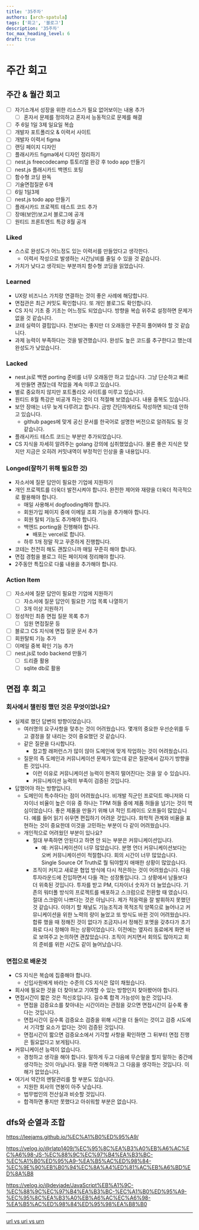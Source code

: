 ```yaml
---
title: '35주차'
authors: [arch-spatula]
tags: ['회고', '블로그']
description: '35주차'
toc_max_heading_level: 6
draft: true
---
```


# 주간 회고

<!--truncate-->

## 주간 & 월간 회고

- [ ] 자기소개서 성장을 위한 리소스가 필요 없어보이는 내용 추가
  - [ ] 혼자서 문제를 정의하고 혼자서 능동적으로 문제를 해결
- [ ] 주 6일 1일 3제 일요일 복습
- [ ] 개발자 포트폴리오 & 이력서 사이트
- [ ] 개발자 이력서 figma
- [ ] 랜딩 페이지 디자인
- [ ] 플래시카드 figma에서 디자인 정리하기
- [ ] nest.js freecodecamp 튜토리얼 완강 후 todo app 만들기
- [ ] nest.js 플래시카드 백엔드 포팅
- [ ] 함수형 코딩 완독
- [ ] 기술면접질문 6개
- [ ] 6일 1일3제
- [ ] nest.js todo app 만들기
- [ ] 플래시카드 프로젝트 테스트 코드 추가
- [ ] 장애(보안)보고서 블로그에 공개
- [ ] 원티드 프론트엔드 특강 8월 공개

### Liked

- 스스로 완성도가 어느정도 있는 이력서를 만들었다고 생각한다.
  - 이력서 작성으로 발생하는 시간낭비를 줄일 수 있을 것 같습니다.
- 가치가 낮다고 생각되는 부분까지 함수형 코딩을 읽었습니다.

### Learned

- UX랑 비즈니스 가치랑 연결하는 것이 좋은 사례에 해당합니다.
- 면접관은 최근 커밋도 확인합니다. 또 개인 블로그도 확인합니다.
- CS 지식 기초 중 기초는 어느정도 되었습니다. 방향을 복습 위주로 설정하면 문제가 없을 것 같습니다.
- 코테 실력이 결핍입니다. 전보다는 좋지만 더 오래동안 꾸준히 풀어봐야 할 것 같습니다.
- 과제 능력이 부족하다는 것을 발견했습니다. 완성도 높은 코드를 추구한다고 했는데 완성도가 낮았습니다.

### Lacked

- nest.js로 백엔 porting 준비를 너무 오래동안 하고 있습니다. 그냥 단순하고 빠르게 만들면 괜찮는데 작업을 계속 미루고 있습니다.
- 별로 중요하지 않지만 포트폴리오 사이트를 미루고 있습니다.
- 원티드 8월 특강은 비공개 하는 것이 더 적절해 보였습니다. 내용 중복도 있습니다.
- 보안 장애는 너무 늦게 다루려고 합니다. 금방 간단하게라도 작성하면 되는데 안하고 있습니다.
  - github pages에 맞게 공신 문서를 한국어로 설명한 버전으로 알려줘도 될 것 같습니다.
- 플래시카드 테스트 코드는 부분만 추가되었습니다.
- CS 지식을 자세히 알려주는 golang 강의에 심취했었습니다. 물론 좋은 지식은 맞지만 지금은 오히려 커밋내역이 부정적인 인상을 줄 내용입니다.

### Longed(잘하기 위해 필요한 것)

- 자소서에 질문 답안이 필요한 기업에 지원하기
- 개인 프로젝트를 더욱더 발전시켜야 합니다. 완전한 제어와 재량을 더욱더 적극적으로 활용해야 합니다.
  - 매일 사용해서 dogfooding해야 합니다.
  - 회원가입 페이지 중에 이메일 조회 기능을 추가해야 합니다.
  - 회원 탈퇴 기능도 추가해야 합니다.
  - 백엔드 porting을 진행해야 합니다.
    - 배포는 vercel로 합니다.
  - 하루 1개 정말 작고 꾸준하게 진행합니다.
- 코테는 천천히 해도 괜찮으니까 매일 꾸준히 해야 합니다.
- 면접 경험을 블로그 히든 페이지에 정리해야 합니다.
- 2주동안 특집으로 다룰 내용을 추가해야 합니다.

### Action Item

- [ ] 자소서에 질문 답안이 필요한 기업에 지원하기
  - [ ] 자소서에 질문 답안이 필요한 기업 목록 나열하기
  - [ ] 3개 이상 지원하기
- [ ] 정성적인 최종 면접 질문 목록 추가
  - [ ] 임원 면접질문 등
- [ ] 블로그 CS 지식에 면접 질문 문서 추가
- [ ] 회원탈퇴 기능 추가
- [ ] 이메일 중복 확인 기능 추가
- [ ] nest.js로 todo backend 만들기
  - [ ] 드리즐 활용
  - [ ] sqlite db로 활용

## 면접 후 회고

### 회사에서 챌린징 했던 것은 무엇이었나요?

- 실제로 했던 답변의 방향이었습니다.
  - 여러명의 요구사항을 맞추는 것이 어려웠습니다. 몇개의 중요한 우선순위를 두고 결정을 잘 내리는 것이 중요했던 것 같습니다.
  - 같은 질문을 다시합니다.
    - 참고할 래퍼런스가 많이 않아 도메인에 맞게 작업하는 것이 어려웠습니다.
  - 질문의 즉 도메인과 커뮤니케이션 문제가 있는데 같은 질문에서 갑자기 방향을 튼 것입니다.
    - 이런 이유로 커뮤니케이션 능력이 현격히 떨어진다는 것을 알 수 있습니다.
    - 커뮤니케이션 능력의 부족이 검증된 것입니다.
- 답했어야 하는 방향입니다.
  - 도메인이 특수하다는 점이 어려웠습니다. 비개발 직군인 프로덕트 매니저와 디자이너 비율이 높은 이유 중 하나는 TPM 허들 중에 제품 허들을 넘기는 것이 핵심이었습니다. 좋은 제품을 만들기 위해 UI 적인 트레이드 오프들이 많았습니다. 예를 들어 읽기 쉬우면 편집하기 어려운 것입니다. 화학적 관계와 비율을 표현하는 것이 중요한데 이것을 고민하는 부분이 다 같이 어려웠습니다.
  - 개인적으로 어려웠던 부분이 있나요?
    - 절대 부족하면 안된다고 하면 안 되는 부분은 커뮤니케이션입니다.
      - 예: 커뮤니케이션이 너무 많았습니다. 분명 언더 커뮤니케이션보다는 오버 커뮤니케이션이 적절합니다. 회의 시간이 너무 많았습니다. Single Source Of Truth로 뭘 둬야할지 애매한 상황이 많았습니다.
    - 조직이 커지고 새로운 협업 방식에 다시 적은하는 것이 어려웠습니다. 다음 투자라운드에 진입하면서 다들 격는 성장통입니다. 그 상황에서 남들보다 더 위축된 것입니다. 투자를 받고 PM, 디자이너 숫자가 더 늘었습니다. 기존의 워터폴 방식의 프로젝트를 배포하고 스크럼으로 전환할 때 였습니다. 절대 스크럼이 나쁘다는 것은 아닙니다. 제가 적응력을 잘 발휘하지 못했던 것 같습니다. 이야기 할 채널도 기능조직과 목적조직 양쪽으로 늘어나고 커뮤니케이션을 위한 노력의 량이 늘었고 또 방식도 바뀐 것이 어려웠습니다. 합류 했을 때 정해진 것이 없다가 조금지나서 정해진 포멧을 갖추다가 초기화로 다시 정해야 하는 상황이었습니다. 이전에는 옆자리 동료에게 화면 바로 보여주고 논의하면 괜찮았습니다. 조직이 커지면서 회의도 많아지고 회의 준비를 위한 시간도 같이 늘어났습니다.

### 면접으로 배운것

- CS 지식은 복습에 집중해야 합니다.
  - 신입사원에게 바라는 수준의 CS 지식은 많이 채웠습니다.
- 회사에 필요한 것을 더 찾아보고 기여할 수 있는 방향인지 찾아봤어야 합니다.
- 면접시간이 짧은 것은 적신호입니다. 길수록 합격 가능성이 높은 것입니다.
  - 면접을 검증요소를 찾아내는 시간이라는 관점을 갖으면 면접시간이 길수록 좋다는 것입니다.
  - 면접시간이 길수록 검증요소 검증을 위해 시간을 더 들이는 것이고 검증 시도에서 기각할 요소가 없다는 것이 검증된 것입니다.
  - 면접시간이 짧으면 검증요소에서 기각할 사항을 확인하면 그 뒤부터 면접 진행은 필요없다고 보게됩니다.
- 커뮤니케이션 능력이 없습니다.
  - 경청하고 생각을 해야 합니다. 말하게 두고 다음에 무슨말을 할지 말하는 중간에 생각하는 것이 아닙니다. 말을 하면 이해하고 그 다음을 생각하는 것입니다. 이해가 없었습니다.
- 여기서 약간의 멘탈관리를 할 부분도 있습니다.
  - 지원한 회사의 연봉이 아주 낮습니다.
  - 법무법인의 전산실과 비슷할 것입니다.
  - 합격하면 좋지만 못했다고 아쉬워할 부분은 없습니다.

## dfs와 순열과 조합

https://leejams.github.io/%EC%A1%B0%ED%95%A9/

https://velog.io/@rlatp1409/%EC%95%8C%EA%B3%A0%EB%A6%AC%EC%A6%98-JS-%EC%88%9C%EC%97%B4%EA%B3%BC-%EC%A1%B0%ED%95%A9-%EA%B5%AC%ED%98%84-%EC%9E%90%EB%B0%94%EC%8A%A4%ED%81%AC%EB%A6%BD%ED%8A%B8

https://velog.io/@devjade/JavaScript%EB%A1%9C-%EC%88%9C%EC%97%B4%EA%B3%BC-%EC%A1%B0%ED%95%A9-%EC%95%8C%EA%B3%A0%EB%A6%AC%EC%A6%98-%EA%B5%AC%ED%98%84%ED%95%98%EA%B8%B0

---

<!-- @todo 아래는 CS지식으로 보내기 -->

[url vs uri vs urn](https//www.youtube.com/post/UgkxFWdiySGxN41hpohPYQsBXHjcX0dhfMx0)
